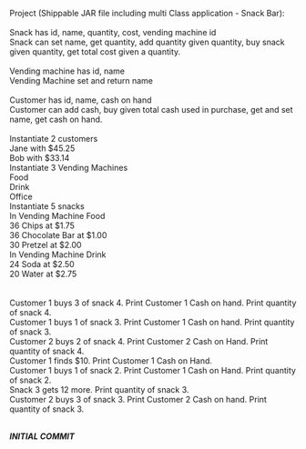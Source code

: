 Project (Shippable JAR file including multi Class application - Snack Bar):<br>
<br>
Snack has id, name, quantity, cost, vending machine id<br>
Snack can set name, get quantity, add quantity given quantity, buy snack given quantity, get total cost given a quantity.<br>
<br>
Vending machine has id, name<br>
Vending Machine set and return name<br>
<br>
Customer has id, name, cash on hand<br>
Customer can add cash, buy given total cash used in purchase, get and set name, get cash on hand.  <br>
<br>
Instantiate 2 customers<br>
	Jane with $45.25<br>
	Bob with $33.14<br>
Instantiate 3 Vending Machines<br>
	Food<br>
	Drink<br>
	Office<br>
Instantiate 5 snacks<br>
	In Vending Machine Food<br>
		36 Chips at $1.75<br>
		36 Chocolate Bar at $1.00<br>
		30 Pretzel at $2.00<br>
	In Vending Machine Drink<br>
		24 Soda at $2.50<br>
		20 Water at $2.75<br>
	<br>
<br>
Customer 1 buys 3 of snack 4. Print Customer 1 Cash on hand. Print quantity of snack 4.<br>
Customer 1 buys 1 of snack 3. Print Customer 1 Cash on hand. Print quantity of snack 3.<br>
Customer 2 buys 2 of snack 4. Print Customer 2 Cash on Hand. Print quantity of snack 4.<br>
Customer 1 finds $10. Print Customer 1 Cash on Hand.<br>
Customer 1 buys 1 of snack 2. Print Customer 1 Cash on Hand. Print quantity of snack 2.<br>
Snack 3 gets 12 more. Print quantity of snack 3.<br>
Customer 2 buys 3 of snack 3. Print Customer 2 Cash on hand. Print quantity of snack 3.<br>
<br>

***INITIAL COMMIT***
